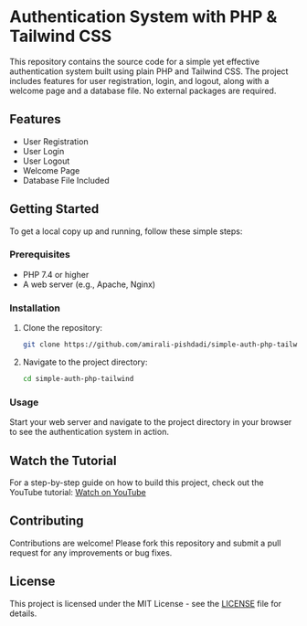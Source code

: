 # Authentication System with PHP & Tailwind CSS

This repository contains the source code for a simple yet effective authentication system built using plain PHP and Tailwind CSS. The project includes features for user registration, login, and logout, along with a welcome page and a database file. No external packages are required.

## Features
- User Registration
- User Login
- User Logout
- Welcome Page
- Database File Included

## Getting Started
To get a local copy up and running, follow these simple steps:

### Prerequisites
- PHP 7.4 or higher
- A web server (e.g., Apache, Nginx)

### Installation
1. Clone the repository:
   ```bash
   git clone https://github.com/amirali-pishdadi/simple-auth-php-tailwind.git
   ```
2. Navigate to the project directory:
   ```bash
   cd simple-auth-php-tailwind
   ```

### Usage
Start your web server and navigate to the project directory in your browser to see the authentication system in action.

## Watch the Tutorial
For a step-by-step guide on how to build this project, check out the YouTube tutorial:
[Watch on YouTube](https://www.youtube.com/your-video-link)

## Contributing
Contributions are welcome! Please fork this repository and submit a pull request for any improvements or bug fixes.

## License
This project is licensed under the MIT License - see the [LICENSE](LICENSE) file for details.


